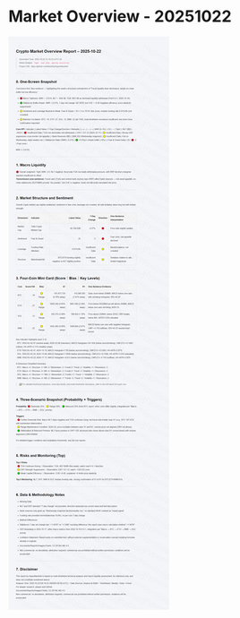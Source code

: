 # Market Overview - 20251022

![Market Overview - 20251022](../images/market_overview_20251022_EN.png)

